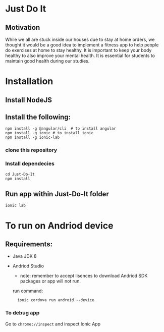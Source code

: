# Just Do It

## Motivation
While we all are stuck inside our houses due to stay at home orders, we thought it would be a good idea to implement a fitness app to help people do exercises at home to stay healthy. It is important to keep your body healthy to also improve your mental health. It is essential for students to maintain good health during our studies.

# Installation

## Install NodeJS
## Install the following:

    npm install -g @angular/cli  # to install angular
    npm install -g ionic # to install ionic
    npm install -g ionic-lab

### clone this repository

### Install dependecies
    
    cd Just-Do-It
    npm install

## Run app within Just-Do-It folder
    ionic lab

# To run on Andriod device

## Requirements: 
- Java JDK 8
- Andriod Studio 
    - note: remember to accept lisences to download Andriod SDK packages or app will not run.

    run command: 
    
        ionic cordova run android --device 

### To debug app

Go to ``` chrome://inspect ``` and inspect Ionic App